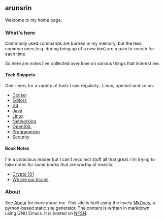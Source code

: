 ## arunsrin

Welcome to my home page.

### What's here

Commonly used commands are burned in my memory, but the less common
ones (e.g. during bring up of a new box) are a pain to search for each
time.

So here are notes I've collected over time on various things that
interest me.

#### Tech Snippets

One-liners for a variety of tools I use regularly.. Linux, openssl and
so on.

  - [Docker](snippets/docker.md)
  - [Editors](snippets/editors.md)
  - [Git](snippets/git.md)
  - [Java](snippets/java.md)
  - [Linux](snippets/linux.md)
  - [Networking](snippets/networking.md)
  - [OpenSSL](snippets/openssl.md)
  - [Programming](snippets/programming.md)
  - [Security](snippets/security.md)

#### Book Notes

I'm a voracious reader but I can't recollect stuff all that great. I'm
trying to take notes for some books that are worthy of revisits.

  - [Crypto 101](books/crypto101.md)
  - [We are our brains](books/we-are-our-brains.md)
  
### About

See [About](about.md) for more about me. This site is built using the
lovely [MkDocs](http://www.mkdocs.org), a python-based static site
generator. The content is written in markdown using GNU Emacs. It is
hosted on [NFSN](https://nearlyfreespeech.net).
